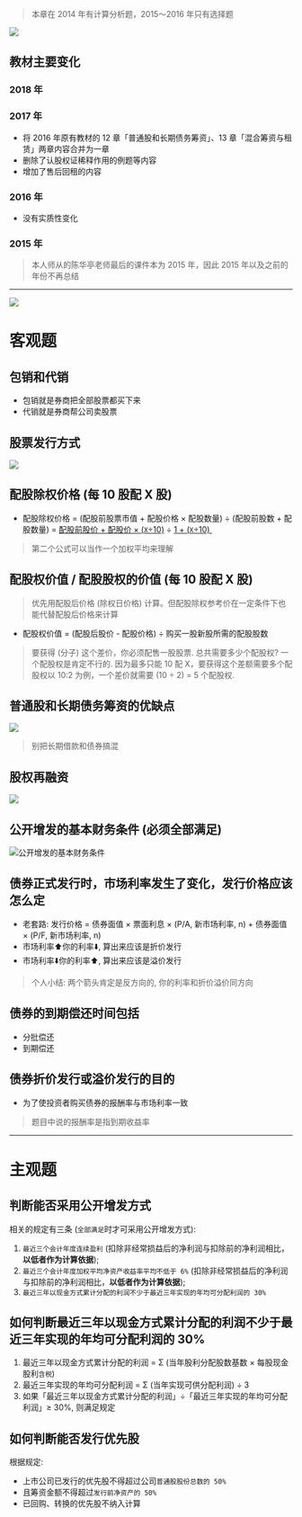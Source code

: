 > 本章在 2014 年有计算分析题，2015～2016 年只有选择题

![][image-1]

## 教材主要变化
### 2018 年
### 2017 年
- 将 2016 年原有教材的 12 章「普通股和长期债务筹资」、13 章「混合筹资与租赁」两章内容合并为一章
- 删除了认股权证稀释作用的例题等内容
- 增加了售后回租的内容
### 2016 年
- 没有实质性变化
### 2015 年
> 本人师从的陈华亭老师最后的课件本为 2015 年，因此 2015 年以及之前的年份不再总结

---- 
![][image-2]
# 客观题
## 包销和代销
- 包销就是券商把全部股票都买下来
- 代销就是券商帮公司卖股票

## 股票发行方式
![][image-3]

## 配股除权价格 (每 10 股配 X 股)
- 配股除权价格 = (配股前股票市值 + 配股价格 × 配股数量) ÷ (配股前股数 + 配股数量) = [配股前股价 + 配股价 × (`X`÷10)]() ÷ [1 + (`X`÷10) ][2]
> 第二个公式可以当作一个加权平均来理解

## 配股权价值 / 配股股权的价值 (每 10 股配 X 股)
> 优先用配股后价格 (除权日价格) 计算。但配股除权参考价在一定条件下也能代替配股后价格来计算

- 配股权价值 = (配股后股价 - 配股价格) ÷ 购买一股新股所需的配股股数

> 要获得 (分子) 这个差价，你必须配售一股股票. 总共需要多少个配股权? 一个配股权是肯定不行的. 因为最多只能 10 配 X，要获得这个差额需要多个配股权以 10:2 为例，一个差价就需要 (10 ÷ 2) = 5 个配股权.

## 普通股和长期债务筹资的优缺点
![][image-4]
> 别把长期借款和债券搞混

## 股权再融资
![][image-5]

## 公开增发的基本财务条件 (必须全部满足)
![][image-6] 

## 债券正式发行时，市场利率发生了变化，发行价格应该怎么定
- 老套路: 发行价格 = 债券面值 × 票面利息 × (P/A, 新市场利率, n) + 债券面值 × (P/F, 新市场利率, n) 
- 市场利率⬆️你的利率⬇️, 算出来应该是折价发行
- 市场利率⬇️你的利率⬆️, 算出来应该是溢价发行
> 个人小结: 两个箭头肯定是反方向的, 你的利率和折价溢价同方向

## 债券的到期偿还时间包括
- 分批偿还
- 到期偿还

## 债券折价发行或溢价发行的目的
- 为了使投资者购买债券的报酬率与市场利率一致
> 题目中说的报酬率是指到期收益率

---- 
# 主观题
## 判断能否采用公开增发方式
相关的规定有三条 (`全部满足`时才可采用公开增发方式):
1. `最近三个会计年度连续盈利` (扣除非经常损益后的净利润与扣除前的净利润相比，**以低者作为计算依据**);
2. `最近三个会计年度加权平均净资产收益率平均不低于 6%` (扣除非经常损益后的净利润与扣除前的净利润相比，**以低者作为计算依据**);
3. `最近三年以现金方式累计分配的利润不少于最近三年实现的年均可分配利润的 30%`

## 如何判断最近三年以现金方式累计分配的利润不少于最近三年实现的年均可分配利润的 30%
1. 最近三年以现金方式累计分配的利润  = Σ (当年股利分配股数基数 × 每股现金股利`含税`) 
2. 最近三年实现的年均可分配利润 = Σ (当年实现可供分配利润) ÷ 3
3. 如果「最近三年以现金方式累计分配的利润」÷「最近三年实现的年均可分配利润」≥ 30%, 则满足规定

## 如何判断能否发行优先股
根据规定:
- 上市公司已发行的优先股不得超过公司`普通股股份总数的 50%`
- 且筹资金额不得超过`发行前净资产的 50%`
- 已回购、转换的优先股不纳入计算

[2]:	1%20+%20(%60X%60%C3%B710)

[image-1]:	https://ws1.sinaimg.cn/large/006tNc79gy1fpwcuw2dv8j309j06jab2.jpg
[image-2]:	https://ws1.sinaimg.cn/large/006tNc79gy1fpwdta6mqpj30jx07v78k.jpg
[image-3]:	https://ws4.sinaimg.cn/large/006tNc79gy1fpwd8g989kj31ee06k40k.jpg
[image-4]:	https://ws4.sinaimg.cn/large/006tNc79gy1fpwdndix1zj31kw0eewj8.jpg
[image-5]:	https://ws2.sinaimg.cn/large/006tNc79gy1fpwdqljsjxj30c404cwes.jpg
[image-6]:	https://ws1.sinaimg.cn/large/006tNc79gy1fpwbvo4h8nj30cz05t0t3.jpg "公开增发的基本财务条件"